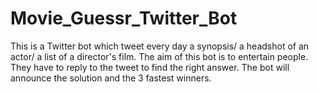 # Movie_Guessr_Twitter_Bot
This is a Twitter bot which tweet every day a synopsis/ a headshot of an actor/ a list of a director's film. The aim of this bot is to entertain people. They have to reply to the tweet to find the right answer. The bot will announce the solution and the 3 fastest winners.
